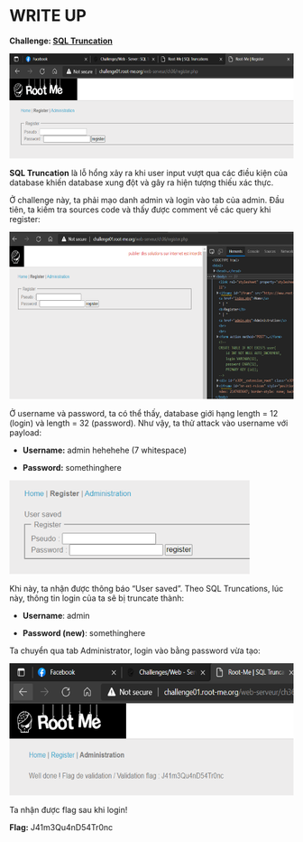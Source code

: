 # WRITE UP

**Challenge: [SQL Truncation](https://www.root-me.org/en/Challenges/Web-Server/SQL-Truncation)**

<img src="./media/image1.png" style="width:6.5in;height:1.93403in" alt="Graphical user interface, application Description automatically generated" />

**SQL Truncation** là lỗ hổng xảy ra khi user input vượt qua các điều kiện của database khiến database xung đột và gây ra hiện tượng thiếu xác thực.

Ở challenge này, ta phải mạo danh admin và login vào tab của admin. Đầu tiên, ta kiếm tra sources code và thấy được comment về các query khi register:

<img src="./media/image2.png" style="width:6.5in;height:3.08403in" alt="Graphical user interface, text, application Description automatically generated" />

Ở username và password, ta có thể thấy, database giới hạng length = 12 (login) và length = 32 (password). Như vậy, ta thử attack vào username với payload:

-   **Username:** admin       hehehehe (7 whitespace)

-   **Password:** somethinghere

<img src="./media/image3.png" style="width:4.44205in;height:1.73348in" alt="Graphical user interface, text, application, email Description automatically generated" />

Khi này, ta nhận được thông báo “User saved”. Theo SQL Truncations, lúc này, thông tin login của ta sẽ bị truncate thành:

-   **Username**: admin

-   **Password (new)**: somethinghere

Ta chuyển qua tab Administrator, login vào bằng password vừa tạo:

<img src="./media/image4.png" style="width:6.08386in;height:2.44188in" alt="Graphical user interface, text, application, website Description automatically generated" />

Ta nhận được flag sau khi login!

**Flag:** J41m3Qu4nD54Tr0nc
